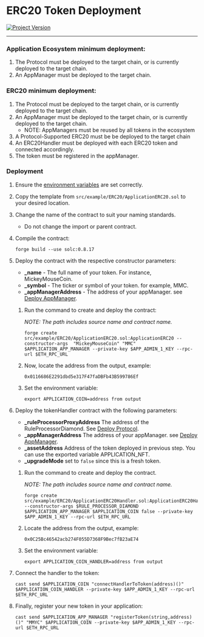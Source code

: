 # ERC20 Token Deployment
[![Project Version][version-image]][version-url]

---

### Application Ecosystem minimum deployment: 

1. The Protocol must be deployed to the target chain, or is currently deployed to the target chain.
2. An AppManager must be deployed to the target chain.

### ERC20 minimum deployment:

1. The Protocol must be deployed to the target chain, or is currently deployed to the target chain.
2. An AppManager must be deployed to the target chain, or is currently deployed to the target chain.
   - NOTE: AppManagers must be reused by all tokens in the ecosystem
3. A Protocol-Supported ERC20 must be be deployed to the target chain
4. An ERC20Handler must be deployed with each ERC20 token and connected accordingly.
5. The token must be registered in the appManager.


### Deployment

1. Ensure the [environment variables][environment-url] are set correctly.
2. Copy the template from `src/example/ERC20/ApplicationERC20.sol` to your desired location.
3. Change the name of the contract to suit your naming standards.
   - Do not change the import or parent contract.
4. Compile the contract:
   ````
   forge build --use solc:0.8.17
   ````
5. Deploy the contract with the respective constructor parameters:
    - **_name** - The full name of your token. For instance, MickeyMouseCoin.
    - **_symbol** - The ticker or symbol of your token. for example, MMC.
    - **_appManagerAddress** - The address of your appManager. see [Deploy AppManager][deployAppManager].
    1. Run the command to create and deploy the contract: 

        *NOTE: The path includes source name and contract name.*
    
        ````
        forge create src/example/ERC20/ApplicationERC20.sol:ApplicationERC20 --constructor-args  "MickeyMouseCoin" "MMC" $APPLICATION_APP_MANAGER --private-key $APP_ADMIN_1_KEY --rpc-url $ETH_RPC_URL
        ````

    2. Now, locate the address from the output, example:
        ````
        0x0116686E2291dbd5e317F47faDBFb43B599786Ef
        ````
    3. Set the environment variable:
        ````
        export APPLICATION_COIN=address from output
        ````
6. Deploy the tokenHandler contract with the following parameters:
    - **_ruleProcessorProxyAddress** The address of the RuleProcessorDiamond. See [Deploy Protocol][deployProtocol].
    - **_appManagerAddress** The address of your appManager. see [Deploy AppManager][deployAppManager].
    - **_assetAddress** Address of the token deployed in previous step. You can use the exported variable APPLICATION_NFT.
    - **_upgradeMode** set to `false` since this is a fresh token.
    1. Run the command to create and deploy the contract. 

        *NOTE: The path includes source name and contract name.*
        ````
        forge create src/example/ERC20/ApplicationERC20Handler.sol:ApplicationERC20Handler --constructor-args $RULE_PROCESSOR_DIAMOND $APPLICATION_APP_MANAGER $APPLICATION_COIN false --private-key $APP_ADMIN_1_KEY --rpc-url $ETH_RPC_URL
        ````
    2. Locate the address from the output, example:
        ````
        0x0C25Bc46542acb274F055D7368F9Bec7fB23aE74
        ````
    3. Set the environment variable:
        ````
        export APPLICATION_COIN_HANDLER=address from output
        ````
7. Connect the handler to the token:
    ```
    cast send $APPLICATION_COIN "connectHandlerToToken(address)()" $APPLICATION_COIN_HANDLER --private-key $APP_ADMIN_1_KEY --rpc-url $ETH_RPC_URL
    ```

8. Finally, register your new token in your application:
    ```
    cast send $APPLICATION_APP_MANAGER "registerToken(string,address)()" "MMYC" $APPLICATION_COIN --private-key $APP_ADMIN_1_KEY --rpc-url $ETH_RPC_URL
    ```
 
<!-- These are the body links -->
[deployAppManager]: DEPLOY-APPMANAGER.md
[deployProtocol]: DEPLOY-PROTOCOL.md
[environment-url]: ./SET-ENVIRONMENT.md

<!-- These are the header links -->
[version-image]: https://img.shields.io/badge/Version-1.1.0-brightgreen?style=for-the-badge&logo=appveyor
[version-url]: https://github.com/thrackle-io/Tron